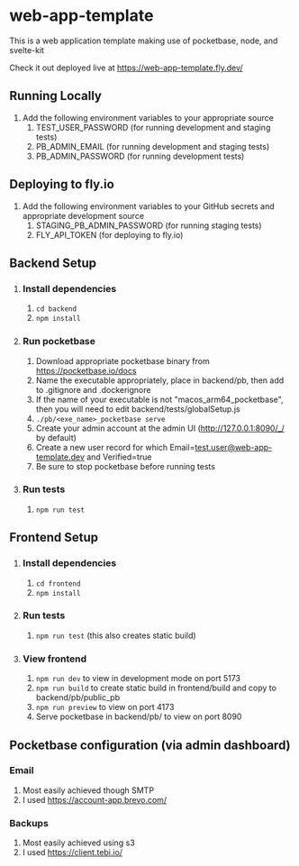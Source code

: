 
# web-app-template
This is a web application template making use of pocketbase, node, and svelte-kit

Check it out deployed live at https://web-app-template.fly.dev/

## Running Locally
1. Add the following environment variables to your appropriate source
   1. TEST_USER_PASSWORD (for running development and staging tests)
   1. PB_ADMIN_EMAIL (for running development and staging tests)
   1. PB_ADMIN_PASSWORD (for running development tests)

## Deploying to fly.io
1. Add the following environment variables to your GitHub secrets and appropriate development source
   1. STAGING_PB_ADMIN_PASSWORD (for running staging tests)
   1. FLY_API_TOKEN (for deploying to fly.io)

## Backend Setup
1. ### Install dependencies
   1. ```cd backend```
   1. ```npm install```

1. ### Run pocketbase
   1. Download appropriate pocketbase binary from https://pocketbase.io/docs
   1. Name the executable appropriately, place in backend/pb, then add to .gitignore and .dockerignore
   1. If the name of your executable is not "macos_arm64_pocketbase", then you will need to edit backend/tests/globalSetup.js
   1. ```./pb/<exe_name>_pocketbase serve```
   1. Create your admin account at the admin UI (http://127.0.0.1:8090/_/ by default)
   1. Create a new user record for which Email=test.user@web-app-template.dev and Verified=true 
   1. Be sure to stop pocketbase before running tests

1. ### Run tests
   1. ```npm run test```

## Frontend Setup
1. ### Install dependencies
   1. ```cd frontend```
   1. ```npm install```

1. ### Run tests
   1. ```npm run test``` (this also creates static build)

1. ### View frontend
   1. ```npm run dev``` to view in development mode on port 5173
   1. ```npm run build``` to create static build in frontend/build and copy to backend/pb/public_pb
   1. ```npm run preview``` to view on port 4173
   1. Serve pocketbase in backend/pb/ to view on port 8090

## Pocketbase configuration (via admin dashboard)
### Email
   1. Most easily achieved though SMTP
   1. I used https://account-app.brevo.com/
### Backups
   1. Most easily achieved using s3
   1. I used https://client.tebi.io/